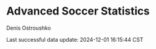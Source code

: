 # Advanced Soccer Statistics
Denis Ostroushko

<!-- gfm -->

Last successful data update: 2024-12-01 16:15:44 CST

